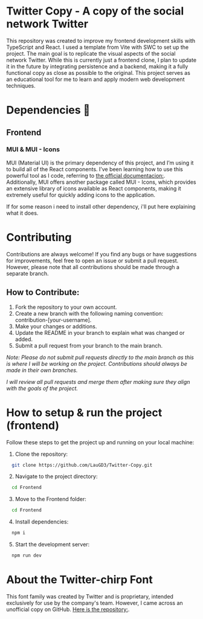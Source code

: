 # Twitter Copy - A copy of the social network Twitter
This repository was created to improve my frontend development skills with TypeScript and React. I used a template from Vite with SWC to set up the project. The main goal is to replicate the visual aspects of the social network Twitter. While this is currently just a frontend clone, I plan to update it in the future by integrating persistence and a backend, making it a fully functional copy as close as possible to the original. This project serves as an educational tool for me to learn and apply modern web development techniques.

# Dependencies 👾

## Frontend
### MUI & MUI - Icons

MUI (Material UI) is the primary dependency of this project, and I’m using it to build all of the React components. I’ve been learning how to use this powerful tool as I code, referring to [the official documentacion:](https://mui.com/material-ui/getting-started/). Additionally, MUI offers another package called MUI - Icons, which provides an extensive library of icons available as React components, making it extremely useful for quickly adding icons to the application.

If for some reason i need to install other dependency, i'll put here explaining what it does.

# Contributing

Contributions are always welcome! If you find any bugs or have suggestions for improvements, feel free to open an issue or submit a pull request. However, please note that all contributions should be made through a separate branch.

## How to Contribute:

1. Fork the repository to your own account.
2. Create a new branch with the following naming convention: contribution-[your-username].
3. Make your changes or additions.
4. Update the README in your branch to explain what was changed or added.
5. Submit a pull request from your branch to the main branch.

*Note: Please do not submit pull requests directly to the main branch as this is where I will be working on the project. Contributions should always be made in their own branches.*

*I will review all pull requests and merge them after making sure they align with the goals of the project.*

# How to setup & run the project (frontend)

Follow these steps to get the project up and running on your local machine:

1. Clone the repository:
```bash
  git clone https://github.com/LauGD3/Twitter-Copy.git
```
2. Navigate to the project directory:
```bash
  cd Frontend
```
3. Move to the Frontend folder:
```bash
  cd Frontend
```
4. Install dependencies:
```bash
  npm i
```
5. Start the development server:
```bash
  npm run dev
```

# About the Twitter-chirp Font

This font family was created by Twitter and is proprietary, intended exclusively for use by the company's team. However, I came across an unofficial copy on GitHub. [Here is the repository:](https://github.com/edwardbetes/chirp-font).  
